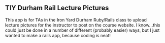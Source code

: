 ## TIY Durham Rail Lecture Pictures
This app is for TAs in the Iron Yard Durham Ruby/Rails class to upload lecture pictures for the instructor to post on the course website.  I know...this could just be done in a number of different (probably easier) ways, but I just wanted to make a rails app, because coding is neat!

